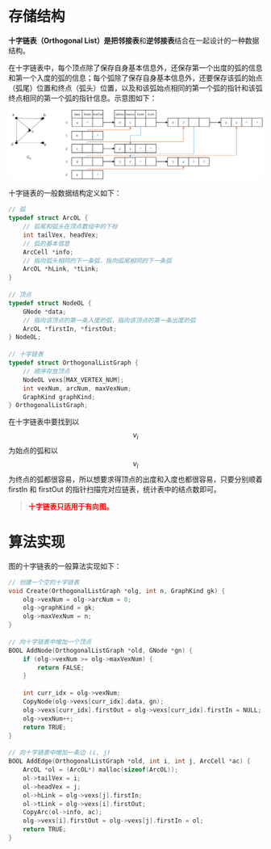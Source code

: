 # 存储结构

**十字链表（Orthogonal List）**是把**邻接表**和**逆邻接表**结合在一起设计的一种数据结构。

在十字链表中，每个顶点除了保存自身基本信息外，还保存第一个出度的弧的信息和第一个入度的弧的信息；每个弧除了保存自身基本信息外，还要保存该弧的始点（弧尾）位置和终点（弧头）位置，以及和该弧始点相同的第一个弧的指针和该弧终点相同的第一个弧的指针信息。示意图如下：

![](./images/图的十字链表.png)

十字链表的一般数据结构定义如下：

```c
// 弧
typedef struct ArcOL {
    // 弧尾和弧头在顶点数组中的下标
    int tailVex, headVex;
    // 弧的基本信息
    ArcCell *info;
    // 指向弧头相同的下一条弧，指向弧尾相同的下一条弧
    ArcOL *hLink, *tLink;
}

// 顶点
typedef struct NodeOL {
    GNode *data;
    // 指向该顶点的第一条入度的弧，指向该顶点的第一条出度的弧
    ArcOL *firstIn, *firstOut;
} NodeOL;

// 十字链表
typedef struct OrthogonalListGraph {
    // 顺序存放顶点
    NodeOL vexs[MAX_VERTEX_NUM];
    int vexNum, arcNum, maxVexNum;
    GraphKind graphKind;
} OrthogonalListGraph;
```

在十字链表中要找到以 $$v_i$$ 为始点的弧和以 $$v_i$$ 为终点的弧都很容易，所以想要求得顶点的出度和入度也都很容易，只要分别顺着 firstIn 和 firstOut 的指针扫描完对应链表，统计表中的结点数即可。

> **<font color="red">十字链表只适用于有向图。</font>**

# 算法实现

图的十字链表的一般算法实现如下：

```c
// 创建一个空的十字链表
void Create(OrthogonalListGraph *olg, int n, GraphKind gk) {
    olg->vexNum = olg->arcNum = 0;
    olg->graphKind = gk;
    olg->maxVexNum = n;
}

// 向十字链表中增加一个顶点
BOOL AddNode(OrthogonalListGraph *old, GNode *gn) {
    if (olg->vexNum >= olg->maxVexNum) {
        return FALSE;
    }
    
    int curr_idx = olg->vexNum;
    CopyNode(olg->vexs[curr_idx].data, gn);
    olg->vexs[curr_idx].firstOut = olg->vexs[curr_idx].firstIn = NULL;
    olg->vexNum++;
    return TRUE;
}

// 向十字链表中增加一条边 (i, j)
BOOL AddEdge(OrthogonalListGraph *old, int i, int j, ArcCell *ac) {
    ArcOL *ol = (ArcOL*) malloc(sizeof(ArcOL));
    ol->tailVex = i;
    ol->headVex = j;
    ol->hLink = olg->vexs[j].firstIn;
    ol->tLink = olg->vexs[i].firstOut;
    CopyArc(ol->info, ac);
    olg->vexs[i].firstOut = olg->vexs[j].firstIn = ol;
    return TRUE;
}
```
